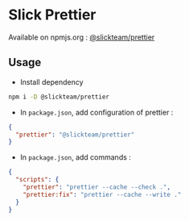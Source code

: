 # Slick Prettier

Available on npmjs.org : [@slickteam/prettier](https://www.npmjs.com/package/@slickteam/prettier)

## Usage

- Install dependency

```bash
npm i -D @slickteam/prettier
```

- In `package.json`, add configuration of prettier :

```json
{
  "prettier": "@slickteam/prettier"
}
```

- In `package.json`, add commands :

```json
{
  "scripts": {
    "prettier": "prettier --cache --check .",
    "prettier:fix": "prettier --cache --write ."
  }
}
```
